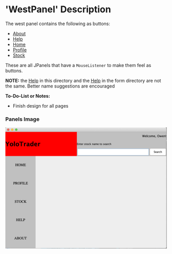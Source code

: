 # 'WestPanel' Description

The west panel contains the following as buttons:
- [About](subpanels/About.java)
- [Help](subpanels/Help.java)
- [Home](subpanels/Home.java)
- [Profile](subpanels/Profile.java)
- [Stock](subpanels/Stock.java)

These are all JPanels that have a `MouseListener` to make them feel as 
buttons.

**NOTE:** the [Help](subpanels/Help.java) in this directory and the 
[Help](https://github.com/olmurphy/YoloTrader.github.io/tree/master/YoloTrader/Prototype/src/main/java/edu/baylor/ecs/csi3471/UI/form/Help.java)
in the form directory are not the same. Better name suggestions are encouraged

**To-Do-List or Notes:**
- Finish design for all pages

### Panels Image

![](Images/panels.png)